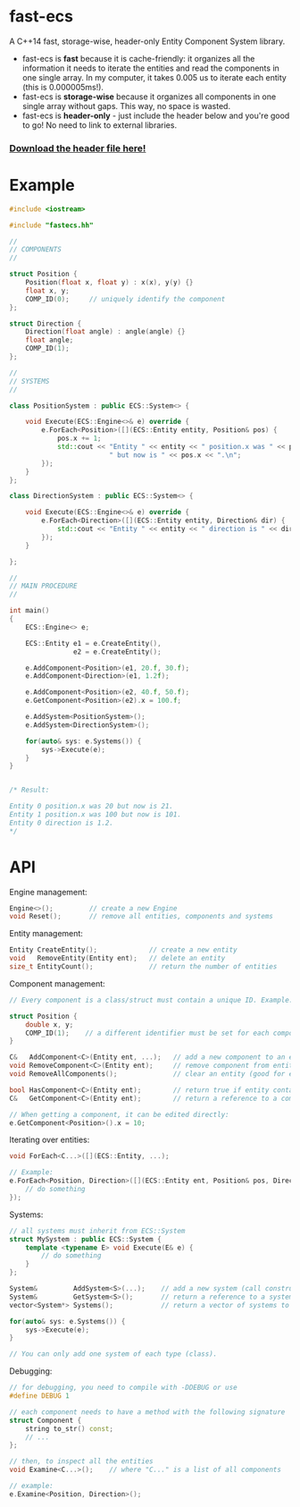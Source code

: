 # fast-ecs
A C++14 fast, storage-wise, header-only Entity Component System library.

* fast-ecs is **fast** because it is cache-friendly: it organizes all the information it needs to iterate the entities and read the components in one single array. In my computer, it takes 0.005 us to iterate each entity (this is 0.000005ms!).
* fast-ecs is **storage-wise** because it organizes all components in one single array without gaps. This way, no space is wasted.
* fast-ecs is **header-only** - just include the header below and you're good to go! No need to link to external libraries.

### [Download the header file here!](https://raw.githubusercontent.com/andrenho/fast-ecs/master/fastecs.hh)

# Example

```C++
#include <iostream>

#include "fastecs.hh"

//
// COMPONENTS
//

struct Position {
    Position(float x, float y) : x(x), y(y) {}
    float x, y;
    COMP_ID(0);     // uniquely identify the component
};

struct Direction {
    Direction(float angle) : angle(angle) {}
    float angle;
    COMP_ID(1);
};

//
// SYSTEMS
//

class PositionSystem : public ECS::System<> {

    void Execute(ECS::Engine<>& e) override {
        e.ForEach<Position>([](ECS::Entity entity, Position& pos) {
            pos.x += 1;
            std::cout << "Entity " << entity << " position.x was " << pos.x -1 <<
                         " but now is " << pos.x << ".\n";
        });
    }
};

class DirectionSystem : public ECS::System<> {

    void Execute(ECS::Engine<>& e) override {
        e.ForEach<Direction>([](ECS::Entity entity, Direction& dir) {
            std::cout << "Entity " << entity << " direction is " << dir.angle << ".\n";
        });
    }

};

//
// MAIN PROCEDURE
//

int main()
{
    ECS::Engine<> e;

    ECS::Entity e1 = e.CreateEntity(),
                e2 = e.CreateEntity();

    e.AddComponent<Position>(e1, 20.f, 30.f);
    e.AddComponent<Direction>(e1, 1.2f);

    e.AddComponent<Position>(e2, 40.f, 50.f);
    e.GetComponent<Position>(e2).x = 100.f;

    e.AddSystem<PositionSystem>();
    e.AddSystem<DirectionSystem>();

    for(auto& sys: e.Systems()) {
        sys->Execute(e);
    }
}


/* Result:

Entity 0 position.x was 20 but now is 21.
Entity 1 position.x was 100 but now is 101.
Entity 0 direction is 1.2.
*/
```

# API

Engine management:

```C++
Engine<>();         // create a new Engine
void Reset();       // remove all entities, components and systems
```

Entity management:

```C++
Entity CreateEntity();             // create a new entity
void   RemoveEntity(Entity ent);   // delete an entity
size_t EntityCount();              // return the number of entities
```

Component management:


```C++
// Every component is a class/struct must contain a unique ID. Example:

struct Position {
    double x, y;
    COMP_ID(1);    // a different identifier must be set for each component
}
```

```C++
C&   AddComponent<C>(Entity ent, ...);   // add a new component to an entity, calling its constructor
void RemoveComponent<C>(Entity ent);     // remove component from entity
void RemoveAllComponents();              // clear an entity (good for entity reuse without deleting)

bool HasComponent<C>(Entity ent);        // return true if entity contains a component
C&   GetComponent<C>(Entity ent);        // return a reference to a component

// When getting a component, it can be edited directly:
e.GetComponent<Position>().x = 10;
```

Iterating over entities: 

```C++
void ForEach<C...>([](ECS::Entity, ...);

// Example:
e.ForEach<Position, Direction>([](ECS::Entity ent, Position& pos, Direction& dir) {
    // do something
});
```

Systems:

```C++
// all systems must inherit from ECS::System
struct MySystem : public ECS::System {
    template <typename E> void Execute(E& e) {
        // do something
    }
};

System&         AddSystem<S>(...);    // add a new system (call constructor)
System&         GetSystem<S>();       // return a reference to a system
vector<System*> Systems();            // return a vector of systems to iterate, example:

for(auto& sys: e.Systems()) {
    sys->Execute(e);
}

// You can only add one system of each type (class).
```

Debugging:

```C++
// for debugging, you need to compile with -DDEBUG or use
#define DEBUG 1

// each component needs to have a method with the following signature
struct Component {
    string to_str() const;
    // ...
};

// then, to inspect all the entities
void Examine<C...>();	 // where "C..." is a list of all components

// example:
e.Examine<Position, Direction>();
```
